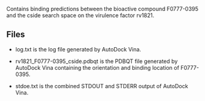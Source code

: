 Contains binding predictions between the bioactive compound F0777-0395 and the cside search space on the virulence factor rv1821.

## Files

- log.txt is the log file generated by AutoDock Vina.

- rv1821_F0777-0395_cside.pdbqt is the PDBQT file generated by AutoDock Vina containing the orientation and binding location of F0777-0395.

- stdoe.txt is the combined STDOUT and STDERR output of AutoDock Vina.

